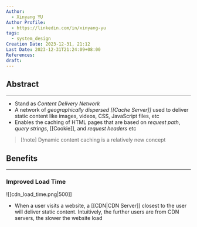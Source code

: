 ```yaml
---
Author:
  - Xinyang YU
Author Profile:
  - https://linkedin.com/in/xinyang-yu
tags:
  - system_design
Creation Date: 2023-12-31, 21:12
Last Date: 2023-12-31T21:24:09+08:00
References: 
draft: 
---
```

## Abstract
---
- Stand as *Content Delivery Network*
- A network of *geographically dispersed [[Cache Server]]* used to deliver static content like images, videos, CSS, JavaScript files, etc
- Enables the caching of HTML pages that are based on *request path*, *query strings*, [[Cookie]], and *request headers* etc

>[!note] Dynamic content caching is a relatively new concept


## Benefits 
---
### Improved Load Time
![[cdn_load_time.png|500]]
- When a user visits a website, a [[CDN|CDN Server]] closest to the user will deliver static content. Intuitively, the further users are from CDN servers, the slower the website load